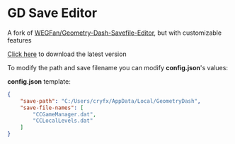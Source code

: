 # GD Save Editor
A fork of [WEGFan/Geometry-Dash-Savefile-Editor](https://github.com/WEGFan/Geometry-Dash-Savefile-Editor), but with customizable features

[Click here](https://github.com/Xytriza/gd-save-editor/releases/latest/download/gd-save-editor.exe) to download the latest version

To modify the path and save filename you can modify **config.json**'s values:

**config.json** template:
```json
{
    "save-path": "C:/Users/cryfx/AppData/Local/GeometryDash",
    "save-file-names": [
        "CCGameManager.dat",
        "CCLocalLevels.dat"
    ]
}
```